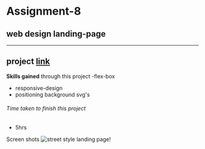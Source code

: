  
 # Assignment-8

 ## web design landing-page

---

 ## project  [link](http://127.0.0.1:5500/index8.html)


 **Skills gained** through this project
 -flex-box
 - responsive-design
 - positioning background svg's

 


###### Time taken to finish this project
- 5hrs

Screen shots 
![street style landing page!](./screenshot/we-design%20landing%20page.png)